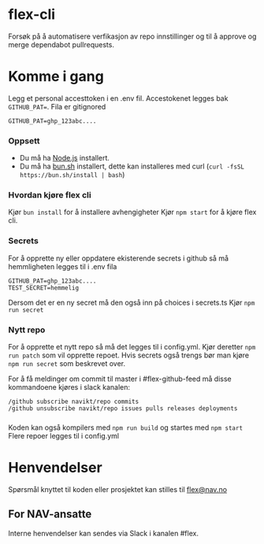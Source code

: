 # flex-cli
Forsøk på å automatisere verfikasjon av repo innstillinger og til å approve og merge dependabot pullrequests.


# Komme i gang
Legg et personal accesttoken i en .env fil. Accestokenet legges bak `GITHUB_PAT=`. Fila er gitignored
```
GITHUB_PAT=ghp_123abc....
``` 

### Oppsett

-   Du må ha [Node.js](https://nodejs.org/en/) installert.
-   Du må ha [bun.sh](https://bun.sh) installert, dette kan installeres med curl (`curl -fsSL https://bun.sh/install | bash`)
### Hvordan kjøre flex cli

Kjør `bun install` for å installere avhengigheter
Kjør `npm start` for å kjøre flex cli. 


### Secrets
For å opprette ny eller oppdatere ekisterende secrets i github så må hemmligheten legges til i .env fila
```
GITHUB_PAT=ghp_123abc....
TEST_SECRET=hemmelig
```
Dersom det er en ny secret må den også inn på choices i secrets.ts
Kjør `npm run secret`


### Nytt repo
For å opprette et nytt repo så må det legges til i config.yml. Kjør deretter `npm run patch` som vil opprette repoet. Hvis secrets også trengs bør man kjøre `npm run secret` som beskrevet over.

For å få meldinger om commit til master i #flex-github-feed må disse kommandoene kjøres i slack kanalen:

```
/github subscribe navikt/repo commits
/github unsubscribe navikt/repo issues pulls releases deployments
```

### 
Koden kan også kompilers med `npm run build` og startes med `npm start`
Flere repoer legges til i config.yml

# Henvendelser

Spørsmål knyttet til koden eller prosjektet kan stilles til flex@nav.no

## For NAV-ansatte

Interne henvendelser kan sendes via Slack i kanalen #flex.
